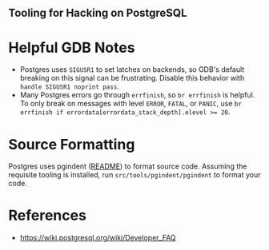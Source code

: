 Tooling for Hacking on PostgreSQL
---

# Helpful GDB Notes

- Postgres uses `SIGUSR1` to set latches on backends, so GDB's default breaking on this signal can be frustrating. Disable this behavior with `handle SIGUSR1 noprint pass`.
- Many Postgres errors go through `errfinish`, so `br errfinish` is helpful. To only break on messages with level `ERROR`, `FATAL`, or `PANIC`, use `br errfinish if errordata[errordata_stack_depth].elevel >= 20`.

# Source Formatting

Postgres uses pgindent ([README](https://github.com/postgres/postgres/tree/master/src/tools/pgindent)) to format source code. Assuming the requisite tooling is installed, run `src/tools/pgindent/pgindent` to format your code.

# References

- https://wiki.postgresql.org/wiki/Developer_FAQ

